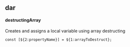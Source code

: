 ## dar
#### destructingArray
Creates and assigns a local variable using array destructing
```
const [${2:propertyName}] = ${1:arrayToDestruct};
```